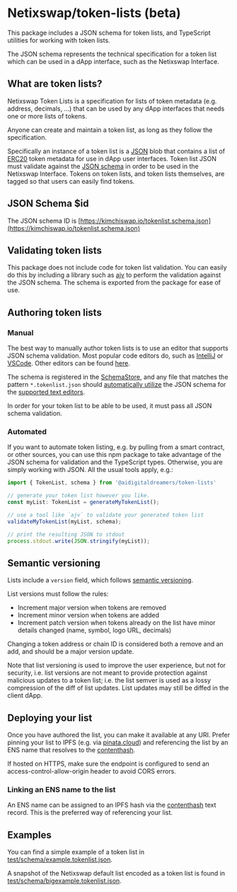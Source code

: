 # Netixswap/token-lists (beta)


This package includes a JSON schema for token lists, and TypeScript utilities for working with token lists.

The JSON schema represents the technical specification for a token list which can be used in a dApp interface, such as the Netixswap Interface.

## What are token lists?

Netixswap Token Lists is a specification for lists of token metadata (e.g. address, decimals, ...) that can be used by any dApp interfaces that needs one or more lists of tokens.

Anyone can create and maintain a token list, as long as they follow the specification.

Specifically an instance of a token list is a [JSON](https://www.json.org/json-en.html) blob that contains a list of 
[ERC20](https://github.com/ethereum/eips/issues/20) token metadata for use in dApp user interfaces.
Token list JSON must validate against the [JSON schema](https://json-schema.org/) in order to be used in the Netixswap Interface.
Tokens on token lists, and token lists themselves, are tagged so that users can easily find tokens.

## JSON Schema $id

The JSON schema ID is [https://kimchiswap.io/tokenlist.schema.json](https://kimchiswap.io/tokenlist.schema.json)

## Validating token lists

This package does not include code for token list validation. You can easily do this by including a library such as 
[ajv](https://ajv.js.org/) to perform the validation against the JSON schema. The schema is exported from the package
for ease of use.

## Authoring token lists

### Manual

The best way to manually author token lists is to use an editor that supports JSON schema validation. Most popular
code editors do, such as [IntelliJ](https://www.jetbrains.com/help/idea/json.html#ws_json_schema_add_custom) or 
[VSCode](https://code.visualstudio.com/docs/languages/json#_json-schemas-and-settings). Other editors
can be found [here](https://json-schema.org/implementations.html#editors).

The schema is registered in the [SchemaStore](https://github.com/SchemaStore/schemastore), and any file that matches
the pattern `*.tokenlist.json` should 
[automatically utilize](https://www.jetbrains.com/help/idea/json.html#ws_json_using_schemas) 
the JSON schema for the [supported text editors](https://www.schemastore.org/json/#editors).

In order for your token list to be able to be used, it must pass all JSON schema validation.

### Automated

If you want to automate token listing, e.g. by pulling from a smart contract, or other sources, you can use this
npm package to take advantage of the JSON schema for validation and the TypeScript types.
Otherwise, you are simply working with JSON. All the usual tools apply, e.g.:

```typescript
import { TokenList, schema } from '@aidigitaldreamers/token-lists'

// generate your token list however you like.
const myList: TokenList = generateMyTokenList();

// use a tool like `ajv` to validate your generated token list
validateMyTokenList(myList, schema);

// print the resulting JSON to stdout
process.stdout.write(JSON.stringify(myList));
```

## Semantic versioning

Lists include a `version` field, which follows [semantic versioning](https://semver.org/).

List versions must follow the rules:

- Increment major version when tokens are removed
- Increment minor version when tokens are added
- Increment patch version when tokens already on the list have minor details changed (name, symbol, logo URL, decimals)

Changing a token address or chain ID is considered both a remove and an add, and should be a major version update.

Note that list versioning is used to improve the user experience, but not for security, i.e. list versions are not meant
to provide protection against malicious updates to a token list; i.e. the list semver is used as a lossy compression
of the diff of list updates. List updates may still be diffed in the client dApp.

## Deploying your list

Once you have authored the list, you can make it available at any URI. Prefer pinning your list to IPFS 
(e.g. via [pinata.cloud](https://pinata.cloud)) and referencing the list by an ENS name that resolves to the 
[contenthash](https://eips.ethereum.org/EIPS/eip-1577).

If hosted on HTTPS, make sure the endpoint is configured to send an access-control-allow-origin header to avoid CORS errors.

### Linking an ENS name to the list

An ENS name can be assigned to an IPFS hash via the [contenthash](https://eips.ethereum.org/EIPS/eip-1577) text record.
This is the preferred way of referencing your list.

## Examples

You can find a simple example of a token list in [test/schema/example.tokenlist.json](test/schema/example.tokenlist.json).

A snapshot of the Netixswap default list encoded as a token list is found in [test/schema/bigexample.tokenlist.json](test/schema/bigexample.tokenlist.json).
